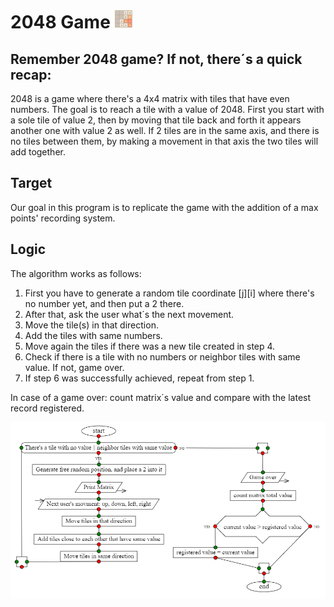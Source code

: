 # 2048 Game ![alt text](https://github.com/AndresSM415/C-language/blob/main/images/2048%20exxx.png "Saquenme de Latinoamerica")
## Remember 2048 game? If not, there´s a quick recap: 
2048 is a game where there's a 4x4 matrix with tiles that have even numbers. 
The goal is to reach a tile with a value of 2048.
First you start with a sole tile of value 2, then by moving that tile back and forth it appears another one with value 2 as well.
If 2 tiles are in the same axis, and there is no tiles between them, by making a movement in that axis the two tiles will add together.

## Target
Our goal in this program is to replicate the game with the addition of a max points' recording system.

## Logic
The algorithm works as follows:
1. First you have to generate a random tile coordinate [j][i] where there's no number yet, and then put a 2 there.
2. After that, ask the user what´s the next movement.
3. Move the tile(s) in that direction.
4. Add the tiles with same numbers.
5. Move again the tiles if there was a new tile created in step 4.
6. Check if there is a tile with no numbers or neighbor tiles with same value. If not, game over.
7. If step 6 was successfully achieved, repeat from step 1.

In case of a game over: count matrix´s value and compare with the latest record registered.

![alt text](https://github.com/AndresSM415/C-language/blob/main/images/algoritmo.PNG "Saquenme de Latinoamerica")
